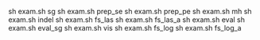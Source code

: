 sh exam.sh sg
sh exam.sh prep_se
sh exam.sh prep_pe
sh exam.sh mh
sh exam.sh indel
sh exam.sh fs_las
sh exam.sh fs_las_a
sh exam.sh eval
sh exam.sh eval_sg
sh exam.sh vis
sh exam.sh fs_log
sh exam.sh fs_log_a
